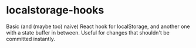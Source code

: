 # localstorage-hooks
Basic (and (maybe too) naive) React hook for localStorage, and another one with a state buffer in between. Useful for changes that shouldn't be committed instantly.
